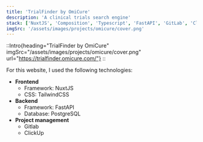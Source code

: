 ```yaml
---
title: 'TrialFinder by OmiCure'
description: 'A clinical trials search engine'
stack: ['NuxtJS', 'Composition', 'Typescript', 'FastAPI', 'GitLab', 'ClickUp', 'Cypress']
imgSrc: '/assets/images/projects/omicure/cover.png'
---
```

::Intro{heading="TrialFinder by OmiCure" imgSrc="/assets/images/projects/omicure/cover.png" url="https://trialfinder.omicure.com/"}
::

For this website, I used the following technologies:
- **Frontend**
  - Framework: NuxtJS
  - CSS: TailwindCSS
- **Backend**
  - Framework: FastAPI
  - Database: PostgreSQL
- **Project management**
  - Gitlab
  - ClickUp